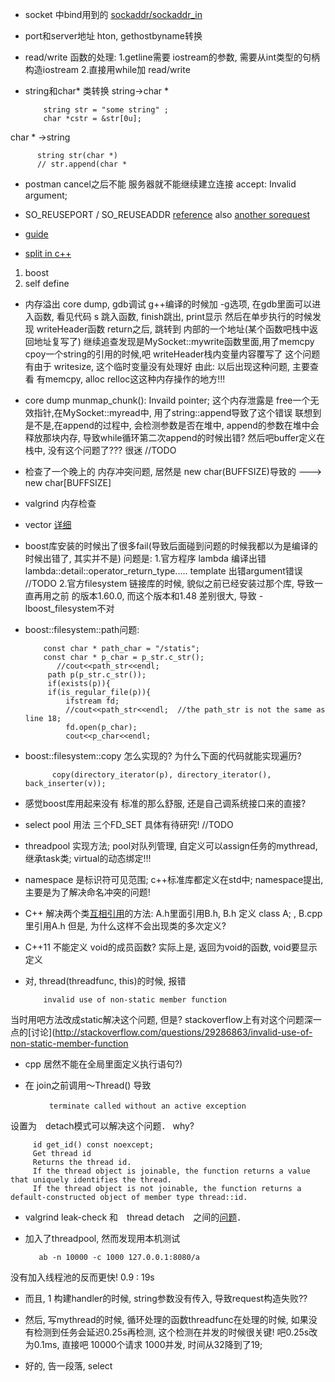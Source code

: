 + socket 中bind用到的 [sockaddr/sockaddr_in](http://beej.us/guide/bgnet/output/html/multipage/sockaddr_inman.html)

+ port和server地址  hton, gethostbyname转换

+ read/write 函数的处理: 
1.getline需要 iostream的参数, 需要从int类型的句柄构造iostream
2.直接用while加 read/write

+ string和char* 类转换
string->char *
		  
		  string str = "some string" ;
		  char *cstr = &str[0u];
char * ->string

		  string str(char *)
		  // str.append(char *
		  
+ postman cancel之后不能 服务器就不能继续建立连接
	accept: Invalid argument;

+ SO_REUSEPORT / SO_REUSEADDR [reference](http://stackoverflow.com/questions/14388706/socket-options-so-reuseaddr-and-so-reuseport-how-do-they-differ-do-they-mean-t)
also [another sorequest](https://lwn.net/Articles/542629/)


+ [guide](https://www.scribd.com/document/120274805/QGNPs)

+ [split in c++](http://stackoverflow.com/questions/236129/split-a-string-in-c)
1. boost
2. self define

+ 内存溢出 core dump, 
gdb调试 g++编译的时候加 -g选项, 在gdb里面可以进入函数, 看见代码
s 跳入函数, finish跳出, print显示
然后在单步执行的时候发现 writeHeader函数 return之后, 跳转到 内部的一个地址(某个函数吧栈中返回地址复写了)
继续追查发现是MySocket::mywrite函数里面,用了memcpy cpoy一个string的引用的时候,吧 writeHeader栈内变量内容覆写了
这个问题有由于 writesize, 这个临时变量没有处理好
由此: 以后出现这种问题, 主要查看 有memcpy, alloc relloc这这种内存操作的地方!!!

+ core dump munmap_chunk(): Invaild pointer;
这个内存泄露是 free一个无效指针,在MySocket::myread中, 用了string::append导致了这个错误
联想到是不是,在append的过程中, 会检测参数是否在堆中, append的参数在堆中会释放那块内存, 导致while循环第二次append的时候出错?
然后吧buffer定义在栈中, 没有这个问题了???
很迷  //TODO

+ 检查了一个晚上的 内存冲突问题, 居然是
 new char(BUFFSIZE)导致的
 ---> new char[BUFFSIZE]
 
 + valgrind  内存检查
 
 + vector [详细](http://blog.csdn.net/hancunai0017/article/details/7032383)
 
 + boost库安装的时候出了很多fail(导致后面碰到问题的时候我都以为是编译的时候出错了, 其实并不是)
 问题是:
 1.官方程序 lambda 编译出错 lambda::detail::operator_return_type..... template 出错argument错误  //TODO
 2.官方filesystem 链接库的时候, 貌似之前已经安装过那个库, 导致一直再用之前
的版本1.60.0, 而这个版本和1.48 差别很大, 导致 -lboost_filesystem不对
 + boost::filesystem::path问题:
 
 		   const char * path_char = "/statis";
 		   const char * p_char = p_str.c_str();
    		  //cout<<path_str<<endl;
		    path p(p_str.c_str());
		    if(exists(p)){
			if(is_regular_file(p)){
			    ifstream fd;
			    //cout<<path_str<<endl;  //the path_str is not the same as line 18;
			    fd.open(p_char);
			    cout<<p_char<<endl;
			    
+ boost::filesystem::copy 怎么实现的? 为什么下面的代码就能实现遍历?

            copy(directory_iterator(p), directory_iterator(), back_inserter(v));

+ 感觉boost库用起来没有 标准的那么舒服,  还是自己调系统接口来的直接?

+ select pool 用法 三个FD_SET 具体有待研究! //TODO

+ threadpool  实现方法; pool对队列管理, 自定义可以assign任务的mythread, 继承task类; virtual的动态绑定!!!

+ namespace 是标识符可见范围;
c++标准库都定义在std中;
namespace提出, 主要是为了解决命名冲突的问题!

+ C++ 解决两个类[互相引用](http://www.cnblogs.com/zendu/p/4987971.html)的方法: A.h里面引用B.h, B.h 定义 class A; , B.cpp里引用A.h
但是, 为什么这样不会出现类的多次定义?

+ C++11 不能定义 void的成员函数?
实际上是, 返回为void的函数, void要显示定义

+ 对, thread(threadfunc, this)的时候, 报错

		  invalid use of non-static member function
		  
当时用吧方法改成static解决这个问题, 但是? stackoverflow上有对这个问题深一点的[讨论](http://stackoverflow.com/questions/29286863/invalid-use-of-non-static-member-function

+ cpp 居然不能在全局里面定义执行语句?)

+ 在 join之前调用～Thread() 导致

		　　terminate called without an active exception

设置为　detach模式可以解决这个问题． why?

		 id get_id() const noexcept;
		 Get thread id
		 Returns the thread id.
		 If the thread object is joinable, the function returns a value that uniquely identifies the thread.
		 If the thread object is not joinable, the function returns a default-constructed object of member type thread::id.
		 
+ valgrind leak-check 和　thread detach　之间的[问题](http://stackoverflow.com/questions/20893358/a-detached-pthread-causes-memory-leaks)．

+ 加入了threadpool, 然而发现用本机测试
	
		 ab -n 10000 -c 1000 127.0.0.1:8080/a
		 
 没有加入线程池的反而更快! 0.9 : 19s
 
 +  而且, 1 构建handler的时候,  string参数没有传入, 导致request构造失败??
 +  然后, 写mythread的时候,  循环处理的函数threadfunc在处理的时候, 如果没有检测到任务会延迟0.25s再检测, 这个检测在并发的时候很关键! 吧0.25s改为0.1ms, 直接吧 10000个请求 1000并发, 时间从32降到了19;
 
 + 好的, 告一段落, select